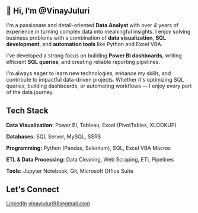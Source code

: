 ## 👋 Hi, I’m @VinayJuluri

I'm a passionate and detail-oriented **Data Analyst** with over 4 years of experience in turning complex data into meaningful insights. I enjoy solving business problems with a combination of **data visualization**, **SQL development**, and **automation tools** like Python and Excel VBA.

I've developed a strong focus on building **Power BI dashboards**, writing efficient **SQL queries**, and creating reliable reporting pipelines.

I'm always eager to learn new technologies, enhance my skills, and contribute to impactful data-driven projects. Whether it's optimizing SQL queries, building dashboards, or automating workflows — I enjoy every part of the data journey.

## Tech Stack
**Data Visualization:** Power BI, Tableau, Excel (PivotTables, XLOOKUP)

**Databases:** SQL Server, MySQL, SSRS

**Programming:** Python (Pandas, Selenium), SQL, Excel VBA Macros

**ETL & Data Processing:** Data Cleaning, Web Scraping, ETL Pipelines

**Tools:** Jupyter Notebook, Git, Microsoft Office Suite

## Let's Connect
[LinkedIn](https://linkedin.com/in/vinay-juluri-6b8227168)
vinayjuluri98@gmail.com
